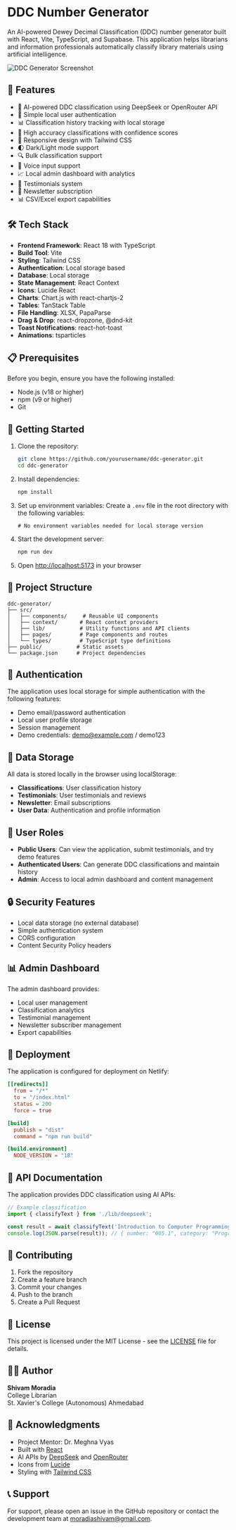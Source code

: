# DDC Number Generator

An AI-powered Dewey Decimal Classification (DDC) number generator built with React, Vite, TypeScript, and Supabase. This application helps librarians and information professionals automatically classify library materials using artificial intelligence.

![DDC Generator Screenshot](https://images.unsplash.com/photo-1507842217343-583bb7270b66?w=1200&h=600&fit=crop)

## 🚀 Features

- 🤖 AI-powered DDC classification using DeepSeek or OpenRouter API
- 🔐 Simple local user authentication
- 📊 Classification history tracking with local storage
- 🎯 High accuracy classifications with confidence scores
- 📱 Responsive design with Tailwind CSS
- 🌓 Dark/Light mode support
- 🔍 Bulk classification support
- 🎤 Voice input support
- 📈 Local admin dashboard with analytics
- 💬 Testimonials system
- 📧 Newsletter subscription
- 📊 CSV/Excel export capabilities

## 🛠️ Tech Stack

- **Frontend Framework**: React 18 with TypeScript
- **Build Tool**: Vite
- **Styling**: Tailwind CSS
- **Authentication**: Local storage based
- **Database**: Local storage
- **State Management**: React Context
- **Icons**: Lucide React
- **Charts**: Chart.js with react-chartjs-2
- **Tables**: TanStack Table
- **File Handling**: XLSX, PapaParse
- **Drag & Drop**: react-dropzone, @dnd-kit
- **Toast Notifications**: react-hot-toast
- **Animations**: tsparticles

## 📋 Prerequisites

Before you begin, ensure you have the following installed:
- Node.js (v18 or higher)
- npm (v9 or higher)
- Git

## 🚀 Getting Started

1. Clone the repository:
   ```bash
   git clone https://github.com/yourusername/ddc-generator.git
   cd ddc-generator
   ```

2. Install dependencies:
   ```bash
   npm install
   ```

3. Set up environment variables:
   Create a `.env` file in the root directory with the following variables:
   ```env
   # No environment variables needed for local storage version
   ```

4. Start the development server:
   ```bash
   npm run dev
   ```

5. Open [http://localhost:5173](http://localhost:5173) in your browser

## 📁 Project Structure

```
ddc-generator/
├── src/
│   ├── components/     # Reusable UI components
│   ├── context/       # React context providers
│   ├── lib/           # Utility functions and API clients
│   ├── pages/         # Page components and routes
│   └── types/         # TypeScript type definitions
├── public/           # Static assets
└── package.json      # Project dependencies
```

## 🔐 Authentication

The application uses local storage for simple authentication with the following features:
- Demo email/password authentication
- Local user profile storage
- Session management
- Demo credentials: demo@example.com / demo123

## 💾 Data Storage

All data is stored locally in the browser using localStorage:
- **Classifications**: User classification history
- **Testimonials**: User testimonials and reviews
- **Newsletter**: Email subscriptions
- **User Data**: Authentication and profile information

## 👥 User Roles

- **Public Users**: Can view the application, submit testimonials, and try demo features
- **Authenticated Users**: Can generate DDC classifications and maintain history
- **Admin**: Access to local admin dashboard and content management

## 🔒 Security Features

- Local data storage (no external database)
- Simple authentication system
- CORS configuration
- Content Security Policy headers

## 📊 Admin Dashboard

The admin dashboard provides:
- Local user management
- Classification analytics
- Testimonial management
- Newsletter subscriber management
- Export capabilities

## 🚀 Deployment

The application is configured for deployment on Netlify:

```toml
[[redirects]]
  from = "/*"
  to = "/index.html"
  status = 200
  force = true

[build]
  publish = "dist"
  command = "npm run build"

[build.environment]
  NODE_VERSION = "18"
```

## 📝 API Documentation

The application provides DDC classification using AI APIs:

```typescript
// Example classification
import { classifyText } from './lib/deepseek';

const result = await classifyText('Introduction to Computer Programming');
console.log(JSON.parse(result)); // { number: "005.1", category: "Programming", description: "..." }
```

## 🤝 Contributing

1. Fork the repository
2. Create a feature branch
3. Commit your changes
4. Push to the branch
5. Create a Pull Request

## 📄 License

This project is licensed under the MIT License - see the [LICENSE](LICENSE) file for details.

## 👨‍💻 Author

**Shivam Moradia**  
College Librarian  
St. Xavier's College (Autonomous) Ahmedabad

## 🙏 Acknowledgments

- Project Mentor: Dr. Meghna Vyas
- Built with [React](https://reactjs.org/)
- AI APIs by [DeepSeek](https://deepseek.com/) and [OpenRouter](https://openrouter.ai/)
- Icons from [Lucide](https://lucide.dev/)
- Styling with [Tailwind CSS](https://tailwindcss.com/)

## 📞 Support

For support, please open an issue in the GitHub repository or contact the development team at moradiashivam@gmail.com.